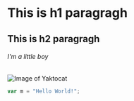 # This is h1 paragragh
## This is h2 paragragh
###### I'm a little boy
![Image of Yaktocat](https://octodex.github.com/images/yaktocat.png)
``` javascript
var m = "Hello World!";
```
